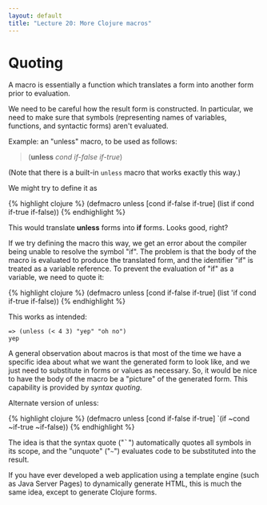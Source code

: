 ```yaml
---
layout: default
title: "Lecture 20: More Clojure macros"
---
```


# Quoting

A macro is essentially a function which translates a form into another form prior to evaluation.

We need to be careful how the result form is constructed.  In particular, we need to make sure that symbols (representing names of variables, functions, and syntactic forms) aren't evaluated.

Example: an "unless" macro, to be used as follows:

> (**unless** *cond* *if-false* *if-true*)

(Note that there is a built-in `unless` macro that works exactly this way.)

We might try to define it as

{% highlight clojure %}
(defmacro unless [cond if-false if-true]
  (list if cond if-true if-false))
{% endhighlight %}

This would translate **unless** forms into **if** forms.  Looks good, right?

If we try defining the macro this way, we get an error about the compiler being unable to resolve the symbol "if".  The problem is that the body of the macro is evaluated to produce the translated form, and the identifier "if" is treated as a variable reference.  To prevent the evaluation of "if" as a variable, we need to quote it:

{% highlight clojure %}
(defmacro unless [cond if-false if-true]
  (list 'if cond if-true if-false))
{% endhighlight %}

This works as intended:

    => (unless (< 4 3) "yep" "oh no")
    yep

A general observation about macros is that most of the time we have a specific idea about what we want the generated form to look like, and we just need to substitute in forms or values as necessary.  So, it would be nice to have the body of the macro be a "picture" of the generated form.  This capability is provided by *syntax quoting*.

Alternate version of unless:

{% highlight clojure %}
(defmacro unless [cond if-false if-true]
  `(if ~cond ~if-true ~if-false))
{% endhighlight %}

The idea is that the syntax quote ("<tt>\`</tt>") automatically quotes all symbols in its scope, and the "unquote" ("`~`") evaluates code to be substituted into the result.

If you have ever developed a web application using a template engine (such as Java Server Pages) to dynamically generate HTML, this is much the same idea, except to generate Clojure forms.
